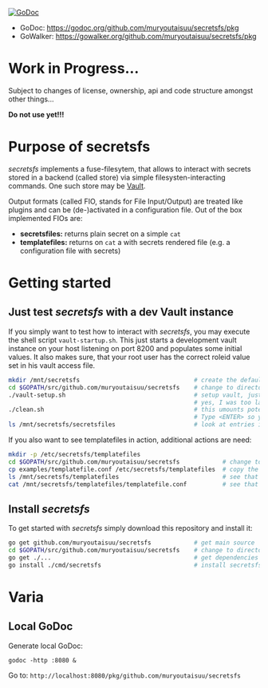 [![GoDoc](https://godoc.org/github.com/muryoutaisuu/secretsfs?status.svg)](https://godoc.org/github.com/muryoutaisuu/secretsfs/pkg)

* GoDoc: https://godoc.org/github.com/muryoutaisuu/secretsfs/pkg
* GoWalker: https://gowalker.org/github.com/muryoutaisuu/secretsfs/pkg

# Work in Progress...

Subject to changes of license, ownership, api and code structure amongst other things...

**Do not use yet!!!**

# Purpose of secretsfs

_secretsfs_ implements a fuse-filesytem, that allows to interact with secrets stored in a backend (called store) via simple filesysten-interacting commands.
One such store may be [Vault](https://github.com/hashicorp/vault).

Output formats (called FIO, stands for File Input/Output) are treated like plugins and can be (de-)activated in a configuration file. Out of the box implemented FIOs are:

* **secretsfiles:** returns plain secret on a simple `cat`
* **templatefiles:** returns on `cat` a with secrets rendered file (e.g. a configuration file with secrets)

# Getting started

## Just test _secretsfs_ with a dev Vault instance

If you simply want to test how to interact with _secretsfs_, you may execute the shell script `vault-startup.sh`.
This just starts a development vault instance on your host listening on port 8200 and populates some initial values.
It also makes sure, that your root user has the correct roleid value set in his vault access file.

```bash
mkdir /mnt/secretsfs                                # create the default mountpoint
cd $GOPATH/src/github.com/muryoutaisuu/secretsfs    # change to directory
./vault-setup.sh                                    # setup vault, just following instructions on screen
                                                    # yes, I was too lazy to do some string parsing
./clean.sh                                          # this umounts potentially existing old mounts, build secretsfs anew and mounts it
                                                    # Type <ENTER> so you can see your prompt again
ls /mnt/secretsfs/secretsfiles                      # look at entries inside of that new secretsfs
```

If you also want to see templatefiles in action, additional actions are need:

```bash
mkdir -p /etc/secretsfs/templatefiles
cd $GOPATH/src/github.com/muryoutaisuu/secretsfs            # change to directory
cp examples/templatefile.conf /etc/secretsfs/templatefiles  # copy the template example to the templatefiles
ls /mnt/secretsfs/templatefiles                             # see that the newly copied file now gets listed
cat /mnt/secretsfs/templatefiles/templatefile.conf          # see that the secret is rendered upon this cat
```

## Install _secretsfs_

To get started with _secretsfs_ simply download this repository and install it:

```bash
go get github.com/muryoutaisuu/secretsfs            # get main source
cd $GOPATH/src/github.com/muryoutaisuu/secretsfs    # change to directory
go get ./...                                        # get dependencies
go install ./cmd/secretsfs                          # install secretsfs
```

# Varia

## Local GoDoc

Generate local GoDoc:

```
godoc -http :8080 &
```

Go to: `http://localhost:8080/pkg/github.com/muryoutaisuu/secretsfs`

